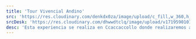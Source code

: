 ```yaml
---
title: 'Tour Vivencial Andino'
src: 'https://res.cloudinary.com/denkdx0za/image/upload/c_fill,w_360,h_203,ar_16:9/v1712067939/TOUR_VIVENCIAL_ANDINO_jjsc4m.png'
srcDesk: 'https://res.cloudinary.com/dhwwdtclq/image/upload/v1719590101/tour_ccaccacollo_Mesa_de_trabajo_1_wkq8fv.png'
desc: 'Esta experiencia se realiza en Ccaccaccollo donde realizaremos actividades como observar el Proceso de la Fibra de Camélidos, la caminata al Circuito de Miradores, ser partícipes de una Danza Típica y Ceremonia Andina y participar del trabajo cotidiano de los pobladores.'
---
```



